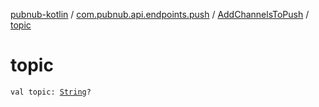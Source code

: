 [pubnub-kotlin](../../index.md) / [com.pubnub.api.endpoints.push](../index.md) / [AddChannelsToPush](index.md) / [topic](./topic.md)

# topic

`val topic: `[`String`](https://kotlinlang.org/api/latest/jvm/stdlib/kotlin/-string/index.html)`?`